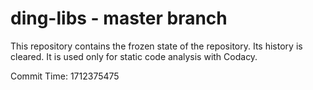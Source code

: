 # ding-libs - master branch

This repository contains the frozen state of the repository.
Its history is cleared. It is used only for static code
analysis with Codacy.

Commit Time: 1712375475